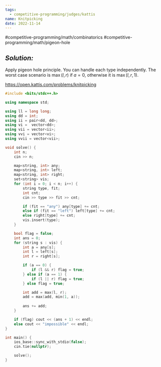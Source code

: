 ```yaml
---
tags:
  - competitive-programming/judges/kattis
name: Knitpicking
date: 2022-11-14
---
```

#competitive-programming/math/combinatorics #competitive-programming/math/pigeon-hole
## _Solution:_
Apply pigeon hole principle. You can handle each type independently. The worst case scenario is $\max(l,r)$ if $a=0$, otherwise it is $\max(l,r,1)$.

https://open.kattis.com/problems/knitpicking
```cpp
#include <bits/stdc++.h>

using namespace std;

using ll = long long;
using dd = int;
using ii = pair<dd, dd>;
using vi =  vector<dd>;
using vii = vector<ii>;
using vvi = vector<vi>;
using vvii = vector<vii>;

void solve() {
    int n;
    cin >> n;

    map<string, int> any;
    map<string, int> left;
    map<string, int> right;
    set<string> vis;
    for (int i = 0; i < n; i++) {
        string type, fit;
        int cnt;
        cin >> type >> fit >> cnt;

        if (fit == "any") any[type] += cnt;
        else if (fit == "left") left[type] += cnt;
        else right[type] += cnt;
        vis.insert(type);
    }

    bool flag = false;
    int ans = 0;
    for (string s : vis) {
        int a = any[s];
        int l = left[s];
        int r = right[s];

        if (a == 0) {
            if (l && r) flag = true;
        } else if (a == 1) {
            if (l || r) flag = true;
        } else flag = true;

        int add = max(l, r);
        add = max(add, min(1, a));
        
        ans += add;
    }

    if (flag) cout << (ans + 1) << endl;
    else cout << "impossible" << endl;
}

int main() {
    ios_base::sync_with_stdio(false);
    cin.tie(nullptr);

    solve();
}
```